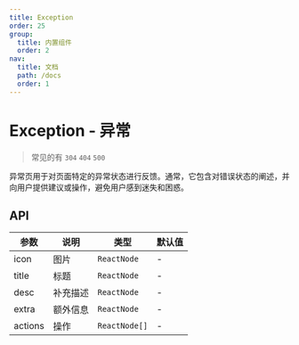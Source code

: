 ```yaml
---
title: Exception
order: 25
group:
  title: 内置组件
  order: 2
nav:
  title: 文档
  path: /docs
  order: 1
---
```


# Exception - 异常

> 常见的有 `304` `404` `500`

异常页用于对页面特定的异常状态进行反馈。通常，它包含对错误状态的阐述，并向用户提供建议或操作，避免用户感到迷失和困惑。

## API

| 参数    | 说明     | 类型          | 默认值 |
| ------- | -------- | ------------- | ------ |
| icon    | 图片     | `ReactNode`   | -      |
| title   | 标题     | `ReactNode`   | -      |
| desc    | 补充描述 | `ReactNode`   | -      |
| extra   | 额外信息 | `ReactNode`   | -      |
| actions | 操作     | `ReactNode[]` | -      |
